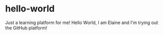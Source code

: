 # hello-world
Just a learning platform for me!
Hello World, I am Elaine and I'm trying out the GitHub platform!

